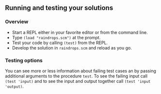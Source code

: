 ## Running and testing your solutions

### Overview


* Start a REPL either in your favorite editor or from
the command line\.
* Type `(load "raindrops.scm")` at the prompt\.
* Test your code by calling `(test)` from the REPL\.
* Develop the solution in `raindrops.scm` and reload as you go\.

### Testing options

You can see more or less information about
failing test cases an by passing additional arguments to the
procedure `test`\.
To see the failing input call `(test 'input)` and to see the input and output together call `(test 'input 'output)`\.
